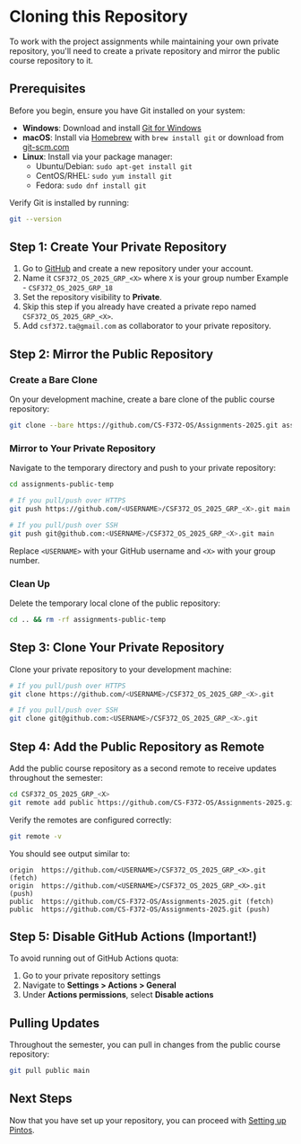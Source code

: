 # Cloning this Repository

To work with the project assignments while maintaining your own private repository, you'll need to create a private repository and mirror the public course repository to it.

## Prerequisites

Before you begin, ensure you have Git installed on your system:

- **Windows**: Download and install [Git for Windows](https://git-scm.com/download/win)
- **macOS**: Install via [Homebrew](https://brew.sh/) with `brew install git` or download from [git-scm.com](https://git-scm.com/download/mac)
- **Linux**: Install via your package manager:
  - Ubuntu/Debian: `sudo apt-get install git`
  - CentOS/RHEL: `sudo yum install git`
  - Fedora: `sudo dnf install git`

Verify Git is installed by running:
```bash
git --version
```

## Step 1: Create Your Private Repository

1. Go to [GitHub](https://github.com) and create a new repository under your account.
2. Name it `CSF372_OS_2025_GRP_<X>` where `X` is your group number Example - `CSF372_OS_2025_GRP_18`
3. Set the repository visibility to **Private**.
4. Skip this step if you already have created a private repo named `CSF372_OS_2025_GRP_<X>`.
5. Add `csf372.ta@gmail.com` as collaborator to your private repository.

## Step 2: Mirror the Public Repository

### Create a Bare Clone

On your development machine, create a bare clone of the public course repository:

```bash
git clone --bare https://github.com/CS-F372-OS/Assignments-2025.git assignments-public-temp
```

### Mirror to Your Private Repository

Navigate to the temporary directory and push to your private repository:

```bash
cd assignments-public-temp

# If you pull/push over HTTPS
git push https://github.com/<USERNAME>/CSF372_OS_2025_GRP_<X>.git main --force

# If you pull/push over SSH
git push git@github.com:<USERNAME>/CSF372_OS_2025_GRP_<X>.git main
```

Replace `<USERNAME>` with your GitHub username and `<X>` with your group number.

### Clean Up

Delete the temporary local clone of the public repository:

```bash
cd .. && rm -rf assignments-public-temp
```

## Step 3: Clone Your Private Repository

Clone your private repository to your development machine:

```bash
# If you pull/push over HTTPS
git clone https://github.com/<USERNAME>/CSF372_OS_2025_GRP_<X>.git

# If you pull/push over SSH
git clone git@github.com:<USERNAME>/CSF372_OS_2025_GRP_<X>.git
```

## Step 4: Add the Public Repository as Remote

Add the public course repository as a second remote to receive updates throughout the semester:

```bash
cd CSF372_OS_2025_GRP_<X>
git remote add public https://github.com/CS-F372-OS/Assignments-2025.git
```

Verify the remotes are configured correctly:

```bash
git remote -v
```

You should see output similar to:
```
origin  https://github.com/<USERNAME>/CSF372_OS_2025_GRP_<X>.git (fetch)
origin  https://github.com/<USERNAME>/CSF372_OS_2025_GRP_<X>.git (push)
public  https://github.com/CS-F372-OS/Assignments-2025.git (fetch)
public  https://github.com/CS-F372-OS/Assignments-2025.git (push)
```

## Step 5: Disable GitHub Actions (Important!)

To avoid running out of GitHub Actions quota:

1. Go to your private repository settings
2. Navigate to **Settings > Actions > General**
3. Under **Actions permissions**, select **Disable actions**

## Pulling Updates

Throughout the semester, you can pull in changes from the public course repository:

```bash
git pull public main
```

## Next Steps

Now that you have set up your repository, you can proceed with [Setting up Pintos](./pintos_manager.md).


